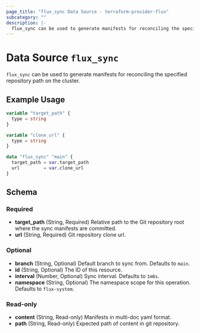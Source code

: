 ```yaml
---
page_title: "flux_sync Data Source - terraform-provider-flux"
subcategory: ""
description: |-
  flux_sync can be used to generate manifests for reconciling the specified repository path on the cluster.
---
```


# Data Source `flux_sync`

`flux_sync` can be used to generate manifests for reconciling the specified repository path on the cluster.

## Example Usage

```terraform
variable "target_path" {
  type = string
}

variable "clone_url" {
  type = string
}

data "flux_sync" "main" {
  target_path = var.target_path
  url         = var.clone_url
}
```

## Schema

### Required

- **target_path** (String, Required) Relative path to the Git repository root where the sync manifests are committed.
- **url** (String, Required) Git repository clone url.

### Optional

- **branch** (String, Optional) Default branch to sync from. Defaults to `main`.
- **id** (String, Optional) The ID of this resource.
- **interval** (Number, Optional) Sync interval. Defaults to `1m0s`.
- **namespace** (String, Optional) The namespace scope for this operation. Defaults to `flux-system`.

### Read-only

- **content** (String, Read-only) Manifests in multi-doc yaml format.
- **path** (String, Read-only) Expected path of content in git repository.


